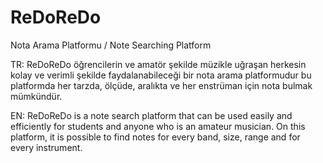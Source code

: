 # ReDoReDo
Nota Arama Platformu / Note Searching Platform

TR: ReDoReDo öğrencilerin ve amatör şekilde müzikle uğraşan herkesin kolay ve verimli şekilde faydalanabileceği bir nota arama platformudur bu platformda her tarzda, ölçüde, aralıkta ve her enstrüman için nota bulmak mümkündür.

EN: ReDoReDo is a note search platform that can be used easily and efficiently for students and anyone who is an amateur musician. On this platform, it is possible to find notes for every band, size, range and for every instrument.
